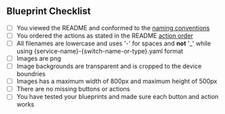 ## Blueprint Checklist
<!--
  Put an `x` in the boxes that apply. You can also fill these out after
  creating the PR. If you're unsure about any of them, don't hesitate to ask.
-->

- [ ] You viewed the README and conformed to the [naming conventions](https://github.com/Sian-Lee-SA/Home-Assistant-Switch-Manager#title-naming-convention)
- [ ] You ordered the actions as stated in the README [action order](https://github.com/Sian-Lee-SA/Home-Assistant-Switch-Manager#order-convention)
- [ ] All filenames are lowercase and uses '-' for spaces and **not** '_' while using {service-name}-{switch-name-or-type}.yaml format
- [ ] Images are png
- [ ] Image backgrounds are transparent and is cropped to the device boundries
- [ ] Images has a maximum width of 800px and maximum height of 500px
- [ ] There are no missing buttons or actions
- [ ] You have tested your blueprints and made sure each button and action works

<!--
  It is important to have the naming conventions and action ordering conformed while also ensuring all buttons and actions are supplied because any future changes will invalidate any blueprint for a user who uses your blueprint

  Thank you for contributing
-->